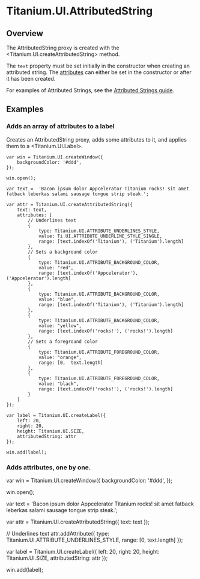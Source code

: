 # Titanium.UI.AttributedString

<TypeHeader/>

## Overview

The AttributedString proxy is created with the <Titanium.UI.createAttributedString> method.

The `text` property must be set initially in the constructor when creating an attributed string.
The [attributes](Titanium.UI.AttributedString.attributes) can either be set in the constructor or after it has been created.

For examples of Attributed Strings, see the
[Attributed Strings guide](https://docs.appcelerator.com/platform/latest/#!/guide/Attributed_Strings).

## Examples

### Adds an array of attributes to a label

Creates an AttributedString proxy, adds some attributes to it, and applies them
to a <Titanium.UI.Label>.

    var win = Titanium.UI.createWindow({
        backgroundColor: '#ddd',
    });

    win.open();

    var text =  'Bacon ipsum dolor Appcelerator Titanium rocks! sit amet fatback leberkas salami sausage tongue strip steak.';

    var attr = Titanium.UI.createAttributedString({
        text: text,
        attributes: [
            // Underlines text
            {
                type: Titanium.UI.ATTRIBUTE_UNDERLINES_STYLE,
                value: Ti.UI.ATTRIBUTE_UNDERLINE_STYLE_SINGLE,
                range: [text.indexOf('Titanium'), ('Titanium').length]
            },
            // Sets a background color
            {
                type: Titanium.UI.ATTRIBUTE_BACKGROUND_COLOR,
                value: "red",
                range: [text.indexOf('Appcelerator'), ('Appcelerator').length]
            },
            {
                type: Titanium.UI.ATTRIBUTE_BACKGROUND_COLOR,
                value: "blue",
                range: [text.indexOf('Titanium'), ('Titanium').length]
            },
            {
                type: Titanium.UI.ATTRIBUTE_BACKGROUND_COLOR,
                value: "yellow",
                range: [text.indexOf('rocks!'), ('rocks!').length]
            },
            // Sets a foreground color
            {
                type: Titanium.UI.ATTRIBUTE_FOREGROUND_COLOR,
                value: "orange",
                range: [0,  text.length]
            },
            {
                type: Titanium.UI.ATTRIBUTE_FOREGROUND_COLOR,
                value: "black",
                range: [text.indexOf('rocks!'), ('rocks!').length]
            }
        ]
    });

    var label = Titanium.UI.createLabel({
        left: 20,
        right: 20,
        height: Titanium.UI.SIZE,
        attributedString: attr
    });

    win.add(label);

### Adds attributes, one by one.

var win = Titanium.UI.createWindow({
    backgroundColor: '#ddd',
});

win.open();

var text =  'Bacon ipsum dolor Appcelerator Titanium rocks! sit amet fatback leberkas salami sausage tongue strip steak.';

var attr = Titanium.UI.createAttributedString({
    text: text
});

// Underlines text
attr.addAttribute({
    type: Titanium.UI.ATTRIBUTE_UNDERLINES_STYLE,
    range: [0, text.length]
});

var label = Titanium.UI.createLabel({
    left: 20,
    right: 20,
    height: Titanium.UI.SIZE,
    attributedString: attr
});

win.add(label);

<ApiDocs/>
